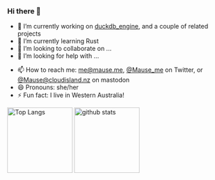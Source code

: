 ### Hi there 👋

- 🔭 I’m currently working on [duckdb_engine](https://github.com/Mause/duckdb_engine), and a couple of related projects
- 🌱 I’m currently learning Rust
- 👯 I’m looking to collaborate on ...
- 🤔 I’m looking for help with ...
<!--- 💬 Ask me about FastAPI, I've been helping out with issues 🙂-->
- 📫 How to reach me: me@mause.me, [@Mause_me](https://twitter.com/mause_me) on Twitter, or [@Mause@cloudisland.nz](https://cloudisland.nz/web/accounts/11981) on mastodon
- 😄 Pronouns: she/her
- ⚡ Fun fact: I live in Western Australia!

<p align="left"> 
  <img alt="Top Langs" height="150px" src="https://github-readme-stats.vercel.app/api/top-langs/?username=Mause&layout=compact&show_icons=true&theme=onedark&count_private=true" />
  <img alt="github stats" height="150px" src="https://github-readme-stats.vercel.app/api?username=Mause&theme=onedark&show_icons=true&count_private=true" />
</p>
